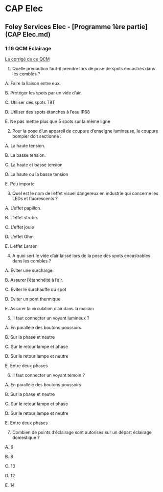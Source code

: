 # CAP Elec
## Foley Services Elec - [Programme 1ère partie](CAP Elec.md)

### 1.16 QCM Eclairage

[Le corrigé de ce QCM](./1_16_QCM.md)

1. Quelle précaution faut-il prendre lors de pose de spots encastrés dans les combles ?

 A. Faire la liaison entre eux.

 B. Protéger les spots par un vide d’air.

 C. Utiliser des spots TBT

 D. Utiliser des spots étanches à l’eau IP68

 E. Ne pas mettre plus que 5 spots sur la même ligne


2. Pour la pose d’un appareil de coupure d’enseigne lumineuse, le coupure pompier doit sectionné :

 A. La haute tension.

 B. La basse tension.

 C. La haute et basse tension

 D. La haute ou la basse tension

 E. Peu importe


3. Quel est le nom de l’effet visuel dangereux en industrie qui concerne les LEDs et fluorescents ?

 A. L’effet papillon.

 B. L’effet strobe.

 C. L’effet joule

 D. L’effet Ohm

 E. L’effet Larsen


4. A quoi sert le vide d’air laissé lors de la pose des spots encastrables dans les combles ?

 A. Eviter une surcharge.

 B. Assurer l’étanchéité à l’air.

 C. Eviter le surchauffe du spot

 D. Eviter un pont thermique

 E. Assurer la circulation d’air dans la maison


5. Il faut connecter un voyant lumineux ?

 A. En parallèle des boutons poussoirs

 B. Sur la phase et neutre

 C. Sur le retour lampe et phase

 D. Sur le retour lampe et neutre

 E. Entre deux phases


6. Il faut connecter un voyant témoin ?

 A. En parallèle des boutons poussoirs

 B. Sur la phase et neutre

 C. Sur le retour lampe et phase

 D. Sur le retour lampe et neutre

 E. Entre deux phases


7. Combien de points d’éclairage sont autorisés sur un départ éclairage domestique ?

 A. 6

 B. 8

 C. 10

 D. 12

 E. 14